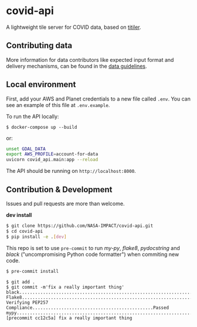 # covid-api

A lightweight tile server for COVID data, based on [titiler](https://github.com/developmentseed/titiler).

## Contributing data
More information for data contributors like expected input format and delivery mechanisms, can be found in the [data guidelines](guidelines/README.md).

## Local environment

First, add your AWS and Planet credentials to a new file called `.env`. You can see an example of this file at `.env.example`.

To run the API locally:

```
$ docker-compose up --build
```

or:

```bash
unset GDAL_DATA
export AWS_PROFILE=account-for-data
uvicorn covid_api.main:app --reload
```

The API should be running on `http://localhost:8000`.

## Contribution & Development

Issues and pull requests are more than welcome.

**dev install**

```bash
$ git clone https://github.com/NASA-IMPACT/covid-api.git
$ cd covid-api
$ pip install -e .[dev]
```

This repo is set to use `pre-commit` to run *my-py*, *flake8*, *pydocstring* and *black* ("uncompromising Python code formatter") when commiting new code.

```bash
$ pre-commit install
```

```
$ git add .
$ git commit -m'fix a really important thing'
black....................................................................Passed
Flake8...................................................................Passed
Verifying PEP257 Compliance..............................................Passed
mypy.....................................................................Passed
[precommit cc12c5a] fix a really important thing
 ```